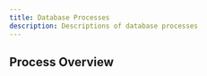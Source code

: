 ```yaml
---
title: Database Processes
description: Descriptions of database processes
---
```


## Process Overview
